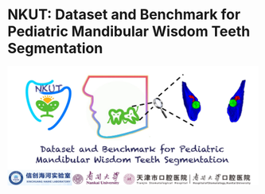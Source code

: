 # NKUT: Dataset and Benchmark for Pediatric Mandibular Wisdom Teeth Segmentation
![NKUT_logo](./logo.jpg)
